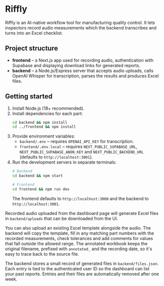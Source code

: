 # Riffly

Riffly is an AI-native workflow tool for manufacturing quality control. It lets inspectors record audio measurements which the backend transcribes and turns into an Excel checklist.

## Project structure

- **frontend** – a Next.js app used for recording audio, authentication with Supabase and displaying download links for generated reports.
- **backend** – a Node.js/Express server that accepts audio uploads, calls OpenAI Whisper for transcription, parses the results and produces Excel files.

## Getting started

1. Install Node.js (18+ recommended).
2. Install dependencies for each part:
   ```bash
   cd backend && npm install
   cd ../frontend && npm install
   ```
3. Provide environment variables:
   - `backend/.env` – requires `OPENAI_API_KEY` for transcription.
   - `frontend/.env.local` – requires `NEXT_PUBLIC_SUPABASE_URL`, `NEXT_PUBLIC_SUPABASE_ANON_KEY` and `NEXT_PUBLIC_BACKEND_URL` (defaults to `http://localhost:3001`).
4. Run the development servers in separate terminals:
   ```bash
   # Backend
   cd backend && npm start

   # Frontend
   cd frontend && npm run dev
   ```
   The frontend defaults to `http://localhost:3000` and the backend to `http://localhost:3001`.

Recorded audio uploaded from the dashboard page will generate Excel files in `backend/uploads` that can be downloaded from the UI.

You can also upload an existing Excel template alongside the audio. The backend
will copy the template, fill in any matching part numbers with the recorded
measurements, check tolerances and add comments for values that fall outside the
allowed range. The annotated workbook keeps the original filename, prefixed with
`annotated_` and the recording date, so it's easy to trace back to the source
file.

The backend stores a small record of generated files in `backend/files.json`. Each
entry is tied to the authenticated user ID so the dashboard can list your past
reports. Entries and their files are automatically removed after one week.
